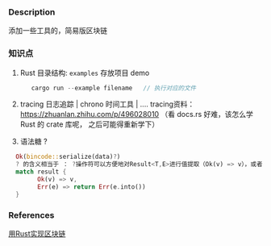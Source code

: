### Description
添加一些工具的，简易版区块链

### 知识点

1. Rust 目录结构:  `examples` 存放项目 demo
   ```Rust
      cargo run --example filename   // 执行对应的文件
   ```

2. tracing 日志追踪 | chrono 时间工具 | ....
   tracing资料： https://zhuanlan.zhihu.com/p/496028010
   （看 docs.rs 好难，该怎么学 Rust 的 crate 库呢， 之后可能得重新学下）

3. 语法糖 ?

```Rust
  Ok(bincode::serialize(data)?) 
  ? 的含义相当于 ： ?操作符可以方便地对Result<T,E>进行值提取（Ok(v) => v），或者返回一个错误类型值，提前结束当前函数
  match result {
        Ok(v) => v,
        Err(e) => return Err(e.into())
  }
```

### References
[用Rust实现区块链](https://mp.weixin.qq.com/s?__biz=Mzg5MjA1ODYzNg==&mid=2247484460&idx=1&sn=b79b1051f40db383a2d2feb568cb3fe8&chksm=cfc2a94ff8b52059b2402785330133ce6a6734a3abcd3343c08154716acca5eb8369a4f4cd12&token=1912223334&lang=zh_CN#rd)